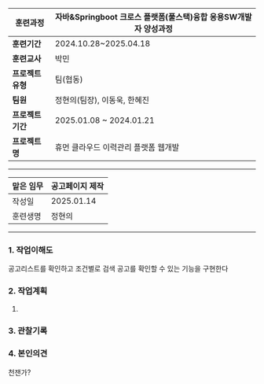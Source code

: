 
| **훈련과정**    | 자바&Springboot 크로스 플랫폼(풀스택)융합 응용SW개발자 양성과정 |
| ----------- | ----------------------------------------- |
| **훈련기간**    | 2024.10.28~2025.04.18                     |
| **훈련교사**    | 박민                                        |
| **프로젝트 유형** | 팀(협동)                                     |
| **팀원**      | 정현의(팀장), 이동욱, 한혜진                         |
| **프로젝트 기간** | 2025.01.08 ~ 2024.01.21                   |
| **프로젝트명**   | 휴먼 클라우드 이력관리 플랫폼 웹개발                      |

---

| 맡은 임무 | 공고페이지 제작   |
| ----- | ---------- |
| 작성일   | 2025.01.14 |
| 훈련생명  | 정현의        |

---

### 1. 작업이해도

공고리스트를 확인하고 조건별로 검색 공고를 확인할 수 있는 기능을 구현한다

### 2. 작업계획

1. 
### 3. 관찰기록


### 4. 본인의견

천잰가?